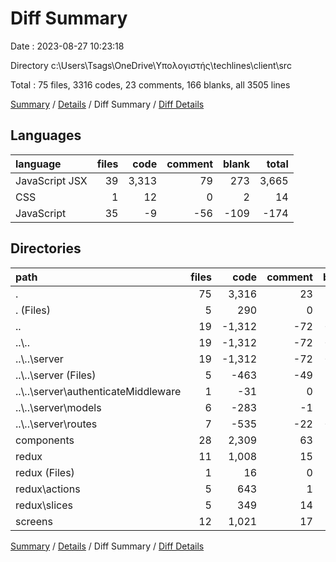 # Diff Summary

Date : 2023-08-27 10:23:18

Directory c:\\Users\\Tsags\\OneDrive\\Υπολογιστής\\techlines\\client\\src

Total : 75 files,  3316 codes, 23 comments, 166 blanks, all 3505 lines

[Summary](results.md) / [Details](details.md) / Diff Summary / [Diff Details](diff-details.md)

## Languages
| language | files | code | comment | blank | total |
| :--- | ---: | ---: | ---: | ---: | ---: |
| JavaScript JSX | 39 | 3,313 | 79 | 273 | 3,665 |
| CSS | 1 | 12 | 0 | 2 | 14 |
| JavaScript | 35 | -9 | -56 | -109 | -174 |

## Directories
| path | files | code | comment | blank | total |
| :--- | ---: | ---: | ---: | ---: | ---: |
| . | 75 | 3,316 | 23 | 166 | 3,505 |
| . (Files) | 5 | 290 | 0 | 15 | 305 |
| .. | 19 | -1,312 | -72 | -241 | -1,625 |
| ..\\.. | 19 | -1,312 | -72 | -241 | -1,625 |
| ..\\..\\server | 19 | -1,312 | -72 | -241 | -1,625 |
| ..\\..\\server (Files) | 5 | -463 | -49 | -87 | -599 |
| ..\\..\\server\\authenticateMiddleware | 1 | -31 | 0 | -8 | -39 |
| ..\\..\\server\\models | 6 | -283 | -1 | -27 | -311 |
| ..\\..\\server\\routes | 7 | -535 | -22 | -119 | -676 |
| components | 28 | 2,309 | 63 | 195 | 2,567 |
| redux | 11 | 1,008 | 15 | 114 | 1,137 |
| redux (Files) | 1 | 16 | 0 | 3 | 19 |
| redux\\actions | 5 | 643 | 1 | 77 | 721 |
| redux\\slices | 5 | 349 | 14 | 34 | 397 |
| screens | 12 | 1,021 | 17 | 83 | 1,121 |

[Summary](results.md) / [Details](details.md) / Diff Summary / [Diff Details](diff-details.md)